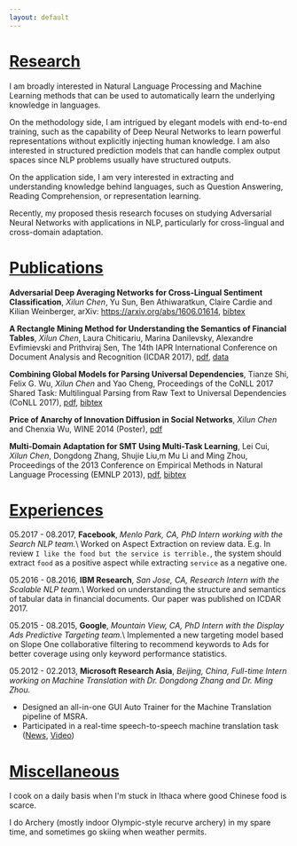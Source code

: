 ```yaml
---
layout: default
---
```


# [Research](#research)
I am broadly interested in Natural Language Processing and Machine Learning methods that can be used to automatically learn the underlying knowledge in languages.

On the methodology side, I am intrigued by elegant models with end-to-end training,  such as the capability of Deep Neural Networks to learn powerful representations without explicitly injecting human knowledge. I am also interested in structured prediction models that can handle complex output spaces since NLP problems usually have structured outputs.

On the application side, I am very interested in extracting and understanding knowledge behind languages, such as Question Answering, Reading Comprehension, or representation learning.

Recently, my proposed thesis research focuses on studying Adversarial Neural Networks with applications in NLP, particularly for cross-lingual and cross-domain adaptation.


# [Publications](#publications)

**Adversarial Deep Averaging Networks for Cross-Lingual Sentiment Classification**, _Xilun Chen_, Yu Sun, Ben Athiwaratkun, Claire Cardie and Kilian Weinberger, arXiv: <https://arxiv.org/abs/1606.01614>, [bibtex](resources/bibtex/adan.bib)

**A Rectangle Mining Method for Understanding the Semantics of Financial Tables**, _Xilun Chen_, Laura Chiticariu, Marina Danilevsky, Alexandre Evfimievski and Prithviraj Sen, The 14th IAPR International Conference on Document Analysis and Recognition (ICDAR 2017), [pdf](resources/papers/TableExtraction.pdf), [data](resources/data/FinancialTableDataset.zip)

**Combining Global Models for Parsing Universal Dependencies**, Tianze Shi, Felix G. Wu, _Xilun Chen_ and Yao Cheng, Proceedings of the CoNLL 2017 Shared Task: Multilingual Parsing from Raw Text to Universal Dependencies (CoNLL 2017), [pdf](http://aclweb.org/anthology/K17-3003), [bibtex](https://aclanthology.info/papers/K17-3003/k17-3003.bib)

**Price of Anarchy of Innovation Diffusion in Social Networks**, _Xilun Chen_ and Chenxia Wu, WINE 2014 (Poster), [pdf](https://arxiv.org/pdf/1407.7319.pdf)

**Multi-Domain Adaptation for SMT Using Multi-Task Learning**, Lei Cui, _Xilun Chen_, Dongdong Zhang, Shujie Liu,m Mu Li and Ming Zhou, Proceedings of the 2013 Conference on Empirical Methods in Natural Language Processing (EMNLP 2013), [pdf](http://aclweb.org/anthology/D13-1107), [bibtex](https://aclanthology.info/papers/D13-1107/d13-1107.bib)

# [Experiences](#experience)
05.2017 - 08.2017, **Facebook**, *Menlo Park, CA, PhD Intern working with the Search NLP team.*\\
Worked on Aspect Extraction on review data. E.g. In review `I like the food but the service is terrible.`, the system should extract `food` as a positive aspect while extracting `service` as a negative one.

05.2016 - 08.2016, **IBM Research**, *San Jose, CA, Research Intern with the Scalable NLP team.*\\
Worked on understanding the structure and semantics of tabular data in financial documents.
Our paper was published on ICDAR 2017.

05.2015 - 08.2015, **Google**, *Mountain View, CA, PhD Intern with the Display Ads Predictive Targeting team.*\\
Implemented a new targeting model based on Slope One collaborative filtering to recommend keywords to Ads for better coverage using only keyword performance statistics.

05.2012 - 02.2013, **Microsoft Research Asia**, *Beijing, China, Full-time Intern working on Machine Translation with Dr. Dongdong Zhang and Dr. Ming Zhou.*
* Designed an all-in-one GUI Auto Trainer for the Machine Translation pipeline of MSRA.
* Participated in a real-time speech-to-speech machine translation task ([News](http://www.bbc.co.uk/news/technology-20266427), [Video](https://www.youtube.com/watch?v=Nu-nlQqFCKg))


# [Miscellaneous](#misc)
I cook on a daily basis when I'm stuck in Ithaca where good Chinese food is scarce.

I do Archery (mostly indoor Olympic-style recurve archery) in my spare time, and sometimes go skiing when weather permits.
